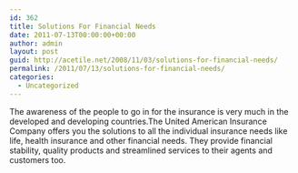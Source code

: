 ```yaml
---
id: 362
title: Solutions For Financial Needs
date: 2011-07-13T00:00:00+00:00
author: admin
layout: post
guid: http://acetile.net/2008/11/03/solutions-for-financial-needs/
permalink: /2011/07/13/solutions-for-financial-needs/
categories:
  - Uncategorized
---
```

The awareness of the people to go in for the insurance is very much in the developed and developing countries.The United American Insurance Company offers you the solutions to all the individual insurance needs like life, health insurance and other financial needs. They provide financial stability, quality products and streamlined services to their agents and customers too.